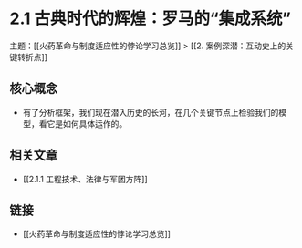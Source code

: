 # 2.1 古典时代的辉煌：罗马的“集成系统”

主题：[[火药革命与制度适应性的悖论学习总览]] > [[2. 案例深潜：互动史上的关键转折点]]

## 核心概念

- 有了分析框架，我们现在潜入历史的长河，在几个关键节点上检验我们的模型，看它是如何具体运作的。

## 相关文章

- [[2.1.1 工程技术、法律与军团方阵]]

## 链接

- [[火药革命与制度适应性的悖论学习总览]]
